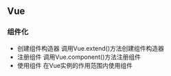 ## Vue

### 组件化

- 创建组件构造器 调用Vue.extend()方法创建组件构造器
- 注册组件 调用Vue.component()方法注册组件
- 使用组件 在Vue实例的作用范围内使用组件

